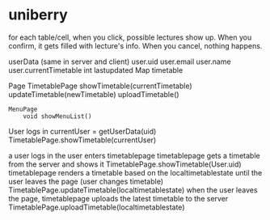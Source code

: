 # uniberry

for each table/cell, when you click, possible lectures show up.
When you confirm, it gets filled with lecture's info.
When you cancel, nothing happens.

userData (same in server and client)
    user.uid
    user.email
    user.name
    user.currentTimetable
        int lastupdated
        Map timetable

Page
    TimetablePage
        showTimetable(currentTimetable)
        updateTimetable(newTimetable)
        uploadTimetable()
        

    MenuPage
        void showMenuList()

User logs in
    currentUser = getUserData(uid)
    TimetablePage.showTimetable(currentUser)

a user logs in
the user enters timetablepage
timetablepage gets a timetable from the server and shows it
    TimetablePage.showTimetable(User.uid)
timetablepage renders a timetable based on the localtimetablestate until the user leaves the page (user changes timetable)
    TimetablePage.updateTimetable(localtimetablestate)
when the user leaves the page, timetablepage uploads the latest timetable to the server
    TimetablePage.uploadTimetable(localtimetablestate)



